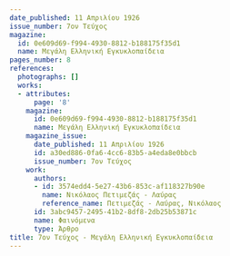 ```yaml
---
date_published: 11 Απριλίου 1926
issue_number: 7ον Τεύχος
magazine:
  id: 0e609d69-f994-4930-8812-b188175f35d1
  name: Μεγάλη Ελληνική Εγκυκλοπαίδεια
pages_number: 8
references:
  photographs: []
  works:
  - attributes:
      page: '8'
    magazine:
      id: 0e609d69-f994-4930-8812-b188175f35d1
      name: Μεγάλη Ελληνική Εγκυκλοπαίδεια
    magazine_issue:
      date_published: 11 Απριλίου 1926
      id: a30ed886-0fa6-4cc6-83b5-a4eda8e0bbcb
      issue_number: 7ον Τεύχος
    work:
      authors:
      - id: 3574edd4-5e27-43b6-853c-af118327b90e
        name: Νικόλαος Πετιμεζάς - Λαύρας
        reference_name: Πετιμεζάς - Λαύρας, Νικόλαος
      id: 3abc9457-2495-41b2-8df8-2db25b53871c
      name: Φαινόμενα
      type: Άρθρο
title: 7ον Τεύχος - Μεγάλη Ελληνική Εγκυκλοπαίδεια
---
```


